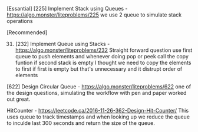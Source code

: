 [Essantial]
  [225] Implement Stack using Queues - https://algo.monster/liteproblems/225
    we use 2 queue to simulate stack operations


[Recommended]

31. [232] Implement Queue using Stacks - https://algo.monster/liteproblems/232
    Straight forward question use first queue to push elements and whenever doing pop or peek call the copy funtion if second stack is empty
    I thought we need to copy the elements to first if first is empty but that's unnecessary and it distrupt order of elements

  [622] Design Circular Queue - https://algo.monster/liteproblems/622
    one of the design questions, simulating the workflow with pen and paper worked out great.
  
  HitCounter -  https://leetcode.ca/2016-11-26-362-Design-Hit-Counter/
    This uses queue to track timestamps and when looking up we reduce the queue to inculde last 300 seconds and return the size of the queue.